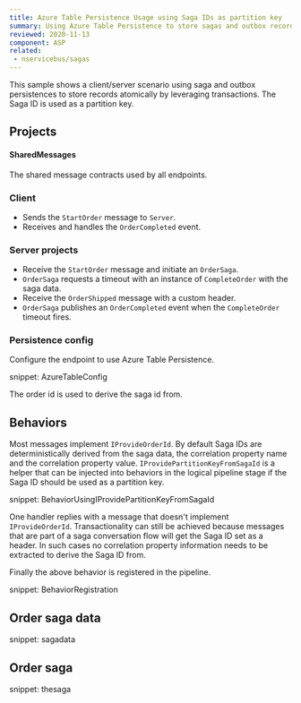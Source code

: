 ```yaml
---
title: Azure Table Persistence Usage using Saga IDs as partition key
summary: Using Azure Table Persistence to store sagas and outbox records atomically using the deterministic Saga ID as the partition key
reviewed: 2020-11-13
component: ASP
related:
 - nservicebus/sagas
---
```


This sample shows a client/server scenario using saga and outbox persistences to store records atomically by leveraging transactions. The Saga ID is used as a partition key.

## Projects

#### SharedMessages

The shared message contracts used by all endpoints.

### Client

 * Sends the `StartOrder` message to `Server`.
 * Receives and handles the `OrderCompleted` event.

### Server projects

 * Receive the `StartOrder` message and initiate an `OrderSaga`.
 * `OrderSaga` requests a timeout with an instance of `CompleteOrder` with the saga data.
 * Receive the `OrderShipped` message with a custom header.
 * `OrderSaga` publishes an `OrderCompleted` event when the `CompleteOrder` timeout fires.


### Persistence config

Configure the endpoint to use Azure Table Persistence.

snippet: AzureTableConfig

The order id is used to derive the saga id from.

## Behaviors

Most messages implement `IProvideOrderId`. By default Saga IDs are deterministically derived from the saga data, the correlation property name and the correlation property value. `IProvidePartitionKeyFromSagaId` is a helper that can be injected into behaviors in the logical pipeline stage if the Saga ID should be used as a partition key.

snippet: BehaviorUsingIProvidePartitionKeyFromSagaId

One handler replies with a message that doesn't implement `IProvideOrderId`. Transactionality can still be achieved because messages that are part of a saga conversation flow will get the Saga ID set as a header. In such cases no correlation property information needs to be extracted to derive the Saga ID from.

Finally the above behavior is registered in the pipeline.

snippet: BehaviorRegistration

## Order saga data

snippet: sagadata

## Order saga

snippet: thesaga
